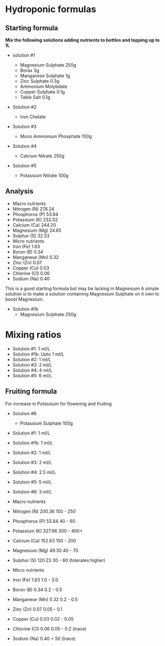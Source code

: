 # Hydroponic formulas

## Starting formula

**Mix the following solutions adding nutrients to bottles and topping up to 1L**

* solution #1
  * Magnesium Sulphate 250g
  * Borax 3g
  * Manganese Sulphate 1g
  * Zinc Sulphate 0.3g
  * Ammonium Molybdate
  * Copper Sulphate 0.1g
  * Table Salt 0.1g

* Solution #2
  * Iron Chelate
  
* Solution #3
  * Mono Ammonium Phosphate 100g

* Solution #4
  * Calcium Nitrate 250g

* Solution #5
  * Potassium Nitrate 100g

## Analysis 

* Macro nutrients	
* Nitrogen (N)    278.24
* Phosphorus (P)	53.84
* Potassium (K)	232.02
* Calcium (Ca)	244.20
* Magnesium (Mg)	24.65
* Sulphur (S)	32.53
* Micro nutrients	
* Iron (Fe)	1.63
* Boron (B)	0.34
* Manganese (Mn)	0.32
* Zinc (Zn)	0.07
* Copper (Cu)	0.03
* Chlorine (Cl)	0.06
* Sodium (Na)	0.40

This is a good starting formula but may be lacking in Magnesium 
A simple solution is to make a solution containing Magnesium Sulphate on it own to boost Magnesium. 

* Solution #1b
  * Magnesium Sulphate 250g

# Mixing ratios


* Solution #1: 1 ml/L
* Solution #1b: Upto 1 ml/L
* Solution #2: 1 ml/L
* Solution #3: 2 ml/L
* Solution #4: 4 ml/L
* Solution #5: 6 ml/L


## Fruiting formula

For increase in Potassium for flowering and fruiting

* Solution #6
  * Potassium Sulphate 100g

* Solution #1: 1 ml/L
* Solution #1b: 1 ml/L
* Solution #2: 1 ml/L
* Solution #3: 2 ml/L
* Solution #4: 2.5 ml/L
* Solution #5: 5 ml/L
* Solution #6: 3 ml/L

* Macro nutrients		
* Nitrogen (N)	200.36	150 - 250
* Phosphorus (P)	53.84	40 - 60
* Potassium (K)	327.96	300 - 400+
* Calcium (Ca)	152.63	150 - 200
* Magnesium (Mg)	49.30	40 - 70
* Sulphur (S)	120.23	30 - 60 (tolerates higher)
* Micro nutrients		
* Iron (Fe)	1.63	1.0 - 3.0
* Boron (B)	0.34	0.2 - 0.5
* Manganese (Mn)	0.32	0.2 - 0.5
* Zinc (Zn)	0.07	0.05 - 0.1
* Copper (Cu)	0.03	0.02 - 0.05
* Chlorine (Cl)	0.06	0.05 - 0.2 (trace)
* Sodium (Na)	0.40	< 50 (trace)


